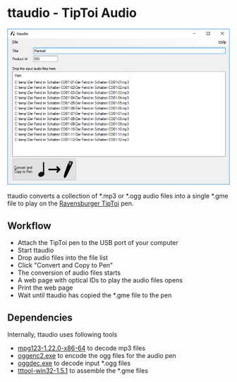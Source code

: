 # ttaudio - TipToi Audio

![Screenshot of MainForm](/doc/screenshot_mainform.png)

ttaudio converts a collection of *.mp3 or *.ogg audio files into a single *.gme file to play on the [Ravensburger TipToi](https://www.ravensburger.de/shop/tiptoi/index.html) pen.

## Workflow
* Attach the TipToi pen to the USB port of your computer
* Start ttaudio
* Drop audio files into the file list
* Click "Convert and Copy to Pen"
* The conversion of audio files starts
* A web page with optical IDs to play the audio files opens
* Print the web page
* Wait until ttaudio has copied the *.gme file to the pen

## Dependencies

Internally, ttaudio uses following tools
* [mpg123-1.22.0-x86-64](http://www.mpg123.de/download.shtml) to decode mp3 files
* [oggenc2.exe](http://www.rarewares.org/ogg-oggenc.php) to encode the ogg files for the audio pen
* [oggdec.exe](http://www.rarewares.org/ogg-oggdec.php) to decode input *.ogg files
* [tttool-win32-1.5.1](https://github.com/entropia/tip-toi-reveng) to assemble the *.gme files

